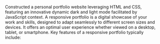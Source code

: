 Constructed a personal portfolio website leveraging HTML and CSS, featuring an innovative dynamic dark and light mode facilitated by JavaScript context. A responsive portfolio is a digital showcase of your work and skills, designed to adapt seamlessly to different screen sizes and devices. It offers an optimal user experience whether viewed on a desktop, tablet, or smartphone. Key features of a responsive portfolio typically include:


 
